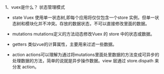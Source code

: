 1、vuex是什么？
 状态管理模式

* state
Vuex 使用单一状态树,即每个应用将仅仅包含一个store 实例，但单一状态树和模块化并不冲突。存放的数据状态，不可以直接修改里面的数据。

* mutations
mutations定义的方法动态修改Vuex 的 store 中的状态或数据。

* getters
类似vue的计算属性，主要用来过滤一些数据。

* action
actions可以理解为通过将mutations里面处里数据的方法变成可异步的处理数据的方法，简单的说就是异步操作数据。view 层通过 store.dispath 来分发 action。